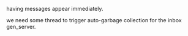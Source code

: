 having messages appear immediately.


we need some thread to trigger auto-garbage collection for the inbox gen_server.